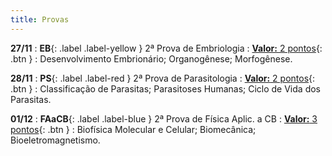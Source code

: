 ```yaml
---
title: Provas
---
```


**27/11**
: **EB**{: .label .label-yellow } 2ª Prova de Embriologia
  : <span class="fs-3">[**Valor:** 2 pontos](){: .btn }</span>
: Desenvolvimento Embrionário; Organogênese; Morfogênese.

**28/11**
: **PS**{: .label .label-red } 2ª Prova de Parasitologia
  : <span class="fs-3">[**Valor:** 2 pontos](){: .btn }</span>
: Classificação de Parasitas; Parasitoses Humanas; Ciclo de Vida dos Parasitas.

**01/12**
: **FAaCB**{: .label .label-blue } 2ª Prova de Física Aplic. a CB
  : <span class="fs-3">[**Valor:** 3 pontos](){: .btn }</span>
: Biofísica Molecular e Celular; Biomecânica; Bioeletromagnetismo.
